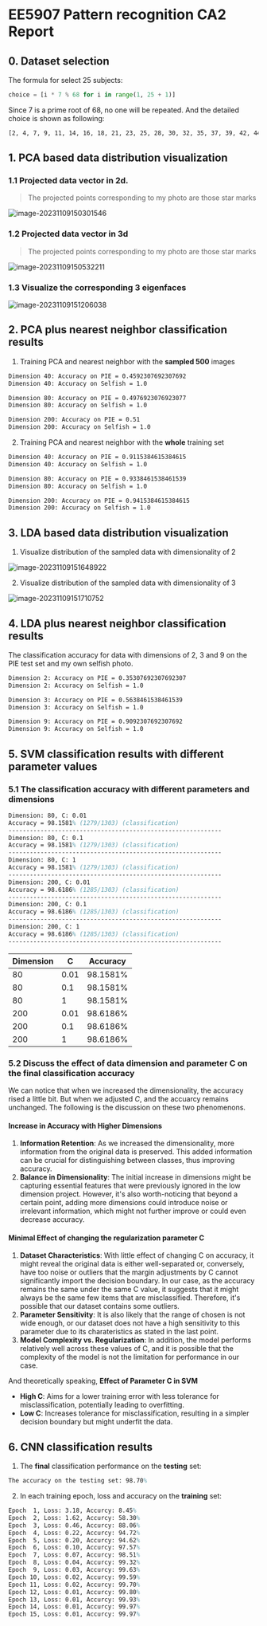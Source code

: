 # EE5907 Pattern recognition CA2 Report

## 0. Dataset selection

The formula for select 25 subjects:

```python
choice = [i * 7 % 68 for i in range(1, 25 + 1)]
```

Since 7 is a prime root of 68, no one will be repeated. And the detailed choice is shown as following:

```bash
[2, 4, 7, 9, 11, 14, 16, 18, 21, 23, 25, 28, 30, 32, 35, 37, 39, 42, 44, 49, 51, 56, 58, 63, 65]
```



## 1. PCA based data distribution visualization

### 1.1 Projected data vector in 2d. 

>  The projected points corresponding to my photo are those star marks

![image-20231109150301546](./report_images/PCA1.png)

### 1.2 Projected data vector in 3d

>  The projected points corresponding to my photo are those star marks

![image-20231109150532211](./report_images/PCA2.png)

### 1.3 Visualize the corresponding 3 eigenfaces 

![image-20231109151206038](./report_images/PCA3.png)



## 2. PCA plus nearest neighbor classification results

1. Training PCA and nearest neighbor with the **sampled 500** images

```latex
Dimension 40: Accuracy on PIE = 0.4592307692307692
Dimension 40: Accuracy on Selfish = 1.0

Dimension 80: Accuracy on PIE = 0.4976923076923077
Dimension 80: Accuracy on Selfish = 1.0

Dimension 200: Accuracy on PIE = 0.51
Dimension 200: Accuracy on Selfish = 1.0
```

2. Training PCA and nearest neighbor with the **whole** training set

```latex
Dimension 40: Accuracy on PIE = 0.9115384615384615
Dimension 40: Accuracy on Selfish = 1.0

Dimension 80: Accuracy on PIE = 0.9338461538461539
Dimension 80: Accuracy on Selfish = 1.0

Dimension 200: Accuracy on PIE = 0.9415384615384615
Dimension 200: Accuracy on Selfish = 1.0
```



## 3. LDA based data distribution visualization

1. Visualize distribution of the sampled data with dimensionality of 2 

![image-20231109151648922](./report_images/LDA1.png)

2. Visualize distribution of the sampled data with dimensionality of 3

![image-20231109151710752](./report_images/LDA2.png)



## 4. LDA plus nearest neighbor classification results

The classification accuracy for data with dimensions of 2, 3 and 9 on the PIE test set and my own selfish photo.

```latex
Dimension 2: Accuracy on PIE = 0.35307692307692307
Dimension 2: Accuracy on Selfish = 1.0

Dimension 3: Accuracy on PIE = 0.5638461538461539
Dimension 3: Accuracy on Selfish = 1.0

Dimension 9: Accuracy on PIE = 0.9092307692307692
Dimension 9: Accuracy on Selfish = 1.0
```



## 5. SVM classification results with different parameter values

### 5.1 The classification accuracy with different parameters and dimensions

```latex
Dimension: 80, C: 0.01
Accuracy = 98.1581% (1279/1303) (classification)
------------------------------------------------------------
Dimension: 80, C: 0.1
Accuracy = 98.1581% (1279/1303) (classification)
------------------------------------------------------------
Dimension: 80, C: 1
Accuracy = 98.1581% (1279/1303) (classification)
------------------------------------------------------------
Dimension: 200, C: 0.01
Accuracy = 98.6186% (1285/1303) (classification)
------------------------------------------------------------
Dimension: 200, C: 0.1
Accuracy = 98.6186% (1285/1303) (classification)
------------------------------------------------------------
Dimension: 200, C: 1
Accuracy = 98.6186% (1285/1303) (classification)
------------------------------------------------------------
```

| Dimension | C    | Accuracy |
| --------- | ---- | -------- |
| 80        | 0.01 | 98.1581% |
| 80        | 0.1  | 98.1581% |
| 80        | 1    | 98.1581% |
| 200       | 0.01 | 98.6186% |
| 200       | 0.1  | 98.6186% |
| 200       | 1    | 98.6186% |

### 5.2 Discuss the effect of data dimension and parameter C on the final classification accuracy

We can notice that when we increased the dimensionality, the accuracy rised a little bit. But when we adjusted *C*, and the accuarcy remains unchanged. The following is the discussion on these two phenomenons. 

#### Increase in Accuracy with Higher Dimensions

1. **Information Retention**: As we increased the dimensionality, more information from the original data is preserved. This added information can be crucial for distinguishing between classes, thus improving accuracy.
2. **Balance in Dimensionality**: The initial increase in dimensions might be capturing essential features that were previously ignored in the low dimension project. However, it's also worth-noticing that beyond a certain point, adding more dimensions could introduce noise or irrelevant information, which might not further improve or could even decrease accuracy.

#### Minimal Effect of changing the regularization parameter C

1. **Dataset Characteristics**: With little effect of changing C on accuracy, it might reveal the original data is either well-separated or, conversely, have too noise or outliers that the margin adjustments by C cannot significantly import the decision boundary. In our case, as the accuracy remains the same under the same C value, it suggests that it might always be the same few items that are misclassified. Therefore, it's possible that our dataset contains some outliers.
2. **Parameter Sensitivity**: It is also likely that the range of chosen is not wide enough, or our dataset does not have a high sensitivity to this parameter due to its charateristics as stated in the last point. 
3. **Model Complexity vs. Regularization**: In addition, the model performs relatively well across these values of C, and it is possible that the complexity of the model is not the limitation for performance in our case.

And theoretically speaking, **Effect of Parameter C in SVM**

- **High C**: Aims for a lower training error with less tolerance for misclassification, potentially leading to overfitting.
- **Low C**: Increases tolerance for misclassification, resulting in a simpler decision boundary but might underfit the data.



## 6. CNN classification results

1. The **final** classification performance on the **testing** set:

```tex
The accuracy on the testing set: 98.70%
```

2. In each training epoch, loss and accuracy on the **training** set:

```tex
Epoch  1, Loss: 3.18, Accurcy: 8.45%
Epoch  2, Loss: 1.62, Accurcy: 58.30%
Epoch  3, Loss: 0.46, Accurcy: 88.06%
Epoch  4, Loss: 0.22, Accurcy: 94.72%
Epoch  5, Loss: 0.20, Accurcy: 94.62%
Epoch  6, Loss: 0.10, Accurcy: 97.57%
Epoch  7, Loss: 0.07, Accurcy: 98.51%
Epoch  8, Loss: 0.04, Accurcy: 99.32%
Epoch  9, Loss: 0.03, Accurcy: 99.63%
Epoch 10, Loss: 0.02, Accurcy: 99.59%
Epoch 11, Loss: 0.02, Accurcy: 99.70%
Epoch 12, Loss: 0.01, Accurcy: 99.80%
Epoch 13, Loss: 0.01, Accurcy: 99.93%
Epoch 14, Loss: 0.01, Accurcy: 99.97%
Epoch 15, Loss: 0.01, Accurcy: 99.97%
```

